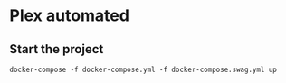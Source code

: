 # Plex automated

## Start the project

````docker-compose -f docker-compose.yml -f docker-compose.swag.yml up````
